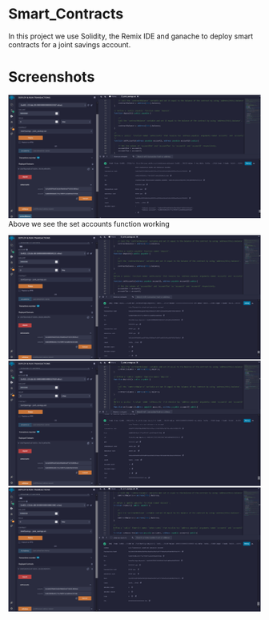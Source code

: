 # Smart_Contracts
In this project we use Solidity, the Remix IDE and ganache to deploy smart contracts for a joint savings account.
# Screenshots
![Alt text](image/setaccounts.png "Title")
Above we see the set accounts function working

![Alt text](image/1ether.png "Title")
![Alt text](image/5ether.png "Title")
![Alt text](image/10ether.png "Title")
